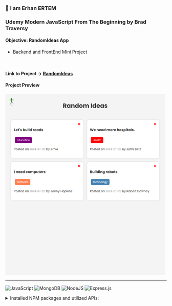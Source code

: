 ### 👋 **I am Erhan ERTEM**

### Udemy Modern JavaScript From The Beginning by Brad Traversy

#### **Objective:** RandomIdeas App

-  Backend and FrontEnd Mini Project

&emsp;

#### Link to Project &rarr; [RandomIdeas](https://randomideas-app-erhan-ertem.netlify.app)

#### Project Preview

<img src="./screenshot.webp" width="500px"/>

---

![JavaScript](https://img.shields.io/badge/javascript-%23323330.svg?style=square&logo=javascript&logoColor=%23F7DF1E) ![MongoDB](https://img.shields.io/badge/MongoDB-%234ea94b.svg?style=square&logo=mongodb&logoColor=white) ![NodeJS](https://img.shields.io/badge/node.js-6DA55F?style=square&logo=node.js&logoColor=white) ![Express.js](https://img.shields.io/badge/express.js-%23404d59.svg?style=square&logo=express&logoColor=%2361DAFB)

<details>
<summary>Installed NPM packages and utilized APIs:</summary>

| Package command | Package link | Description |
| --------------- | ------------ | ----------- |

</details>
